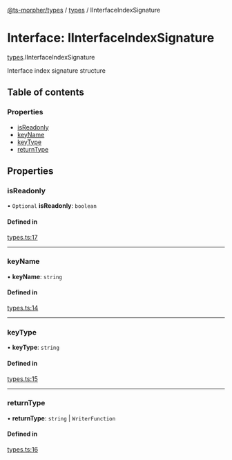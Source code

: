 [@ts-morpher/types](../README.md) / [types](../modules/types.md) / IInterfaceIndexSignature

# Interface: IInterfaceIndexSignature

[types](../modules/types.md).IInterfaceIndexSignature

Interface index signature structure

## Table of contents

### Properties

- [isReadonly](types.IInterfaceIndexSignature.md#isreadonly)
- [keyName](types.IInterfaceIndexSignature.md#keyname)
- [keyType](types.IInterfaceIndexSignature.md#keytype)
- [returnType](types.IInterfaceIndexSignature.md#returntype)

## Properties

### isReadonly

• `Optional` **isReadonly**: `boolean`

#### Defined in

[types.ts:17](https://github.com/linbudu599/morpher/blob/fad7f99/packages/types/src/types.ts#L17)

___

### keyName

• **keyName**: `string`

#### Defined in

[types.ts:14](https://github.com/linbudu599/morpher/blob/fad7f99/packages/types/src/types.ts#L14)

___

### keyType

• **keyType**: `string`

#### Defined in

[types.ts:15](https://github.com/linbudu599/morpher/blob/fad7f99/packages/types/src/types.ts#L15)

___

### returnType

• **returnType**: `string` \| `WriterFunction`

#### Defined in

[types.ts:16](https://github.com/linbudu599/morpher/blob/fad7f99/packages/types/src/types.ts#L16)
